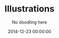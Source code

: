 ---
layout: post
title: Illustrations
subtitle: No doodling here
description: "Just a designer? No, I also design with pictures, also called being an illustrator." # Supports Markdown format
button_title: View illustrations 
cover_image: "birds.png"
style: illustrations
permalink: /illustrations
date: 2014-12-23 00:00:00
---